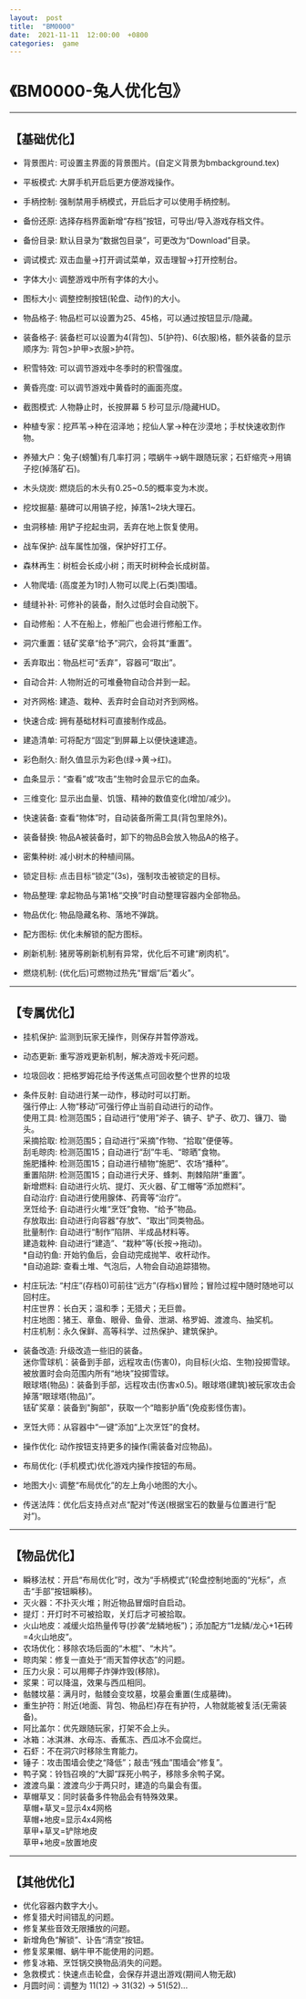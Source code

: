 ```yaml
---  
layout:  post  
title:  "BM0000"  
date:  2021-11-11  12:00:00  +0800  
categories:  game  
---  
```


  
# 《BM0000-兔人优化包》  
  
  
-----  
  
## 【基础优化】  
  
  * 背景图片: 可设置主界面的背景图片。(自定义背景为bmbackground.tex)  
  * 平板模式: 大屏手机开启后更方便游戏操作。  
  * 手柄控制: 强制禁用手柄模式，开启后才可以使用手柄控制。  
  * 备份还原: 选择存档界面新增“存档”按钮，可导出/导入游戏存档文件。  
  * 备份目录: 默认目录为“数据包目录”，可更改为“Download”目录。  
  * 调试模式: 双击血量->打开调试菜单，双击理智->打开控制台。  
  
  * 字体大小: 调整游戏中所有字体的大小。  
  * 图标大小: 调整控制按钮(轮盘、动作)的大小。  
  * 物品格子: 物品栏可以设置为25、45格，可以通过按钮显示/隐藏。  
  * 装备格子: 装备栏可以设置为4(背包)、5(护符)、6(衣服)格，额外装备的显示顺序为: 背包>护甲>衣服>护符。  
  * 积雪特效: 可以调节游戏中冬季时的积雪强度。  
  * 黄昏亮度: 可以调节游戏中黄昏时的画面亮度。  
  * 截图模式: 人物静止时，长按屏幕 5 秒可显示/隐藏HUD。  
  
  * 种植专家：挖芦苇->种在沼泽地；挖仙人掌->种在沙漠地；手杖快速收割作物。  
  * 养殖大户：兔子(螃蟹)有几率打洞；喂蜗牛->蜗牛跟随玩家；石虾缩壳->用镐子挖(掉落矿石)。  
  * 木头烧炭: 燃烧后的木头有0.25~0.5的概率变为木炭。  
  * 挖坟掘墓: 墓碑可以用镐子挖，掉落1~2块大理石。  
  * 虫洞移植: 用铲子挖起虫洞，丢弃在地上恢复使用。  
  * 战车保护: 战车属性加强，保护好打工仔。  
  * 森林再生：树桩会长成小树；雨天时树种会长成树苗。  
  
  * 人物爬墙: (高度差为1时)人物可以爬上(石类)围墙。  
  * 缝缝补补: 可修补的装备，耐久过低时会自动脱下。  
  * 自动修船：人不在船上，修船厂也会进行修船工作。  
  * 洞穴重置：铥矿奖章“给予”洞穴，会将其“重置”。  
  * 丢弃取出：物品栏可“丢弃”，容器可“取出”。  
  * 自动合并: 人物附近的可堆叠物自动合并到一起。  
  * 对齐网格: 建造、栽种、丢弃时会自动对齐到网格。  
  
  * 快速合成: 拥有基础材料可直接制作成品。  
  * 建造清单: 可将配方“固定”到屏幕上以便快速建造。  
  * 彩色耐久: 耐久值显示为彩色(绿->黄->红)。  
  * 血条显示：“查看”或“攻击”生物时会显示它的血条。  
  * 三维变化: 显示出血量、饥饿、精神的数值变化(增加/减少)。  
  * 快速装备: 查看“物体”时，自动装备所需工具(背包里除外)。  
  * 装备替换: 物品A被装备时，卸下的物品B会放入物品A的格子。  
  
  * 密集种树: 减小树木的种植间隔。  
  * 锁定目标: 点击目标“锁定”(3s)，强制攻击被锁定的目标。  
  * 物品整理: 拿起物品与第1格“交换”时自动整理容器内全部物品。  
  * 物品优化: 物品隐藏名称、落地不弹跳。  
  * 配方图标: 优化未解锁的配方图标。  
  * 刷新机制: 猪房等刷新机制有异常，优化后不可建“刷肉机”。  
  * 燃烧机制: (优化后)可燃物过热先“冒烟”后“着火”。  
  	
  	
-----  
  
## 【专属优化】  
  
  * 挂机保护: 监测到玩家无操作，则保存并暂停游戏。  
  * 动态更新: 重写游戏更新机制，解决游戏卡死问题。  
  * 垃圾回收：把格罗姆花给予传送焦点可回收整个世界的垃圾
  * 条件反射: 自动进行某一动作，移动时可以打断。  
  	强行停止: 人物“移动”可强行停止当前自动进行的动作。  
  	使用工具: 检测范围5；自动进行“使用”斧子、镐子、铲子、砍刀、镰刀、锄头。  
  	采摘拾取: 检测范围5；自动进行“采摘”作物、“拾取”便便等。  
  	刮毛晾肉: 检测范围15；自动进行“刮”牛毛、“晾晒”食物。  
  	施肥播种: 检测范围15；自动进行植物“施肥”、农场“播种”。  
  	重置陷阱: 检测范围15；自动进行犬牙、蜂刺、荆棘陷阱“重置”。  
  	新增燃料: 自动进行火坑、提灯、灭火器、矿工帽等“添加燃料”。  
  	自动治疗: 自动进行使用腺体、药膏等“治疗”。  
  	烹饪给予: 自动进行火堆“烹饪”食物、“给予”物品。  
  	存放取出: 自动进行向容器“存放”、“取出”同类物品。  
  	批量制作: 自动进行“制作”陷阱、半成品材料等。  
  	建造栽种: 自动进行“建造”、“栽种”等(长按->拖动)。  
  	*自动钓鱼: 开始钓鱼后，会自动完成抛竿、收杆动作。  
  	*自动追踪: 查看土堆、气泡后，人物会自动追踪猎物。  
  
  * 村庄玩法: “村庄”(存档0)可前往“远方”(存档x)冒险；冒险过程中随时随地可以回村庄。  
  	村庄世界：长白天；温和季；无猎犬；无巨兽。  
  	村庄地图：猪王、章鱼、眼骨、鱼骨、泄湖、格罗姆、渡渡鸟、抽奖机。  
  	村庄机制：永久保鲜、高等科学、过热保护、建筑保护。  
  * 装备改造: 升级改造一些旧的装备。  
  	迷你雪球机：装备到手部，远程攻击(伤害0)，向目标(火焰、生物)投掷雪球。被放置时会向范围内所有“地块”投掷雪球。  
  	眼球塔(物品)：装备到手部，远程攻击(伤害x0.5)。眼球塔(建筑)被玩家攻击会掉落“眼球塔(物品)”。  
  	铥矿奖章：装备到"胸部"，获取一个“暗影护盾”(免疫影怪伤害)。  
  * 烹饪大师：从容器中“一键”添加“上次烹饪”的食材。  
  * 操作优化: 动作按钮支持更多的操作(需装备对应物品)。  
  * 布局优化: (手机模式)优化游戏内操作按钮的布局。  
  * 地图大小: 调整“布局优化”的左上角小地图的大小。  
  * 传送法阵：优化后支持点对点“配对”传送(根据宝石的数量与位置进行“配对”)。  
  	
  	
-----  
  
## 【物品优化】  
  
  + 瞬移法杖：开启“布局优化”时，改为“手柄模式”(轮盘控制地面的“光标”，点击“手部”按钮瞬移)。  
  + 灭火器：不扑灭火堆；附近物品冒烟时自启动。  
  + 提灯：开灯时不可被拾取，关灯后才可被拾取。  
  + 火山地皮：减缓火焰热量传导(抄袭“龙鳞地板”)；添加配方“1龙鳞/龙心+1石砖=4火山地皮”。  
  + 农场优化：移除农场后面的“木棍”、“木片”。  
  + 晾肉架：修复一直处于“雨天暂停状态”的问题。  
  + 压力火泉：可以用椰子炸弹炸毁(移除)。  
  + 浆果：可以降温，效果与西瓜相同。  
  + 骷髅坟墓：满月时，骷髅会变坟墓，坟墓会重置(生成墓碑)。  
  + 重生护符：附近(地面、背包、物品栏)存在有护符，人物就能被复活(无需装备)。  
  + 阿比盖尔：优先跟随玩家，打架不会上头。  
  + 冰箱：冰淇淋、水母冻、香蕉冻、西瓜冰不会腐烂。  
  + 石虾：不在洞穴时移除生育能力。  
  + 锤子：攻击围墙会使之“降低”；敲击“残血”围墙会“修复”。  
  + 鸭子窝：铃铛召唤的“大脚”踩死小鸭子，移除多余鸭子窝。  
  + 渡渡鸟巢：渡渡鸟少于两只时，建造的鸟巢会有蛋。  
  + 草帽草叉：同时装备多件物品会有特殊效果。  
  	草帽+草叉=显示4x4网格  
  	草帽+地皮=显示4x4网格  
  	草甲+草叉=铲除地皮  
  	草甲+地皮=放置地皮  
  	
  	
-----  
  
## 【其他优化】  
  
  + 优化容器内数字大小。  
  + 修复猎犬时间错乱的问题。  
  + 修复某些音效无限播放的问题。  
  + 新增角色“解锁”、讣告“清空”按钮。  
  + 修复浆果帽、蜗牛甲不能使用的问题。  
  + 修复冰箱、烹饪锅交换物品消失的问题。  
  + 急救模式：快速点击轮盘，会保存并退出游戏(期间人物无敌)  
  + 月圆时间：调整为 11(12) -> 31(32) -> 51(52)...  
  	
  	










